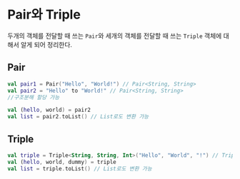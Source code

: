 # Pair와 Triple
두개의 객체를 전달할 때 쓰는 `Pair`와 세개의 객체를 전달할 때 쓰는 `Triple` 객체에 대해서 알게 되어 정리한다.

## Pair
```kt
val pair1 = Pair("Hello", "World!") // Pair<String, String>
val pair2 = "Hello" to "World!" // Pair<String, String>
//구조분해 할당 가능

val (hello, world) = pair2
val list = pair2.toList() // List로도 변환 가능
```

## Triple

```kt
val triple = Triple<String, String, Int>("Hello", "World", "!") // Triple<String, String, String>
val (hello, world, dummy) = triple
val list = triple.toList() // List로도 변환 가능
```